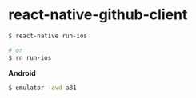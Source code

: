 # react-native-github-client

```bash
$ react-native run-ios

# or
$ rn run-ios
```

**Android**

```bash
$ emulator -avd a81
```